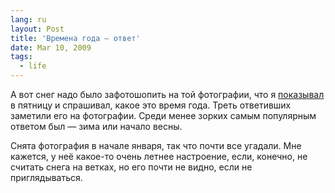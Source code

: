 ```yaml
---
lang: ru
layout: Post
title: 'Времена года — ответ'
date: Mar 10, 2009
tags:
  - life
---
```


А вот снег надо было зафотошопить на той фотографии, что я [показывал](/blog/3293 "Времена года — вопрос") в пятницу и спрашивал, какое это время года. Треть ответивших заметили его на фотографии. Среди менее зорких самым популярным ответом был — зима или начало весны.

Снята фотография в начале января, так что почти все угадали. Мне кажется, у неё какое-то очень летнее настроение, если, конечно, не считать снега на ветках, но его почти не видно, если не приглядываться.
